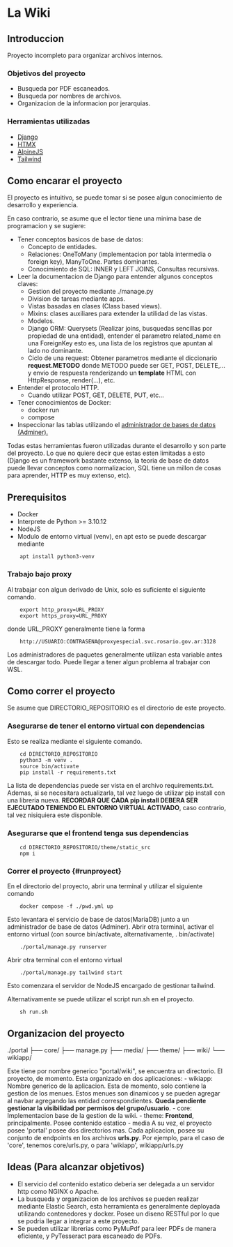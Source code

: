 # La Wiki

## Introduccion
Proyecto incompleto para organizar archivos internos.

### Objetivos del proyecto
- Busqueda por PDF escaneados.
- Busqueda por nombres de archivos.
- Organizacion de la informacion por jerarquias.

### Herramientas utilizadas
- [Django](https://docs.djangoproject.com/en/dev/)
- [HTMX](https://htmx.org/docs/)
- [AlpineJS](https://alpinejs.dev/start-here/)
- [Tailwind](https://tailwindcss.com/docs/)

## Como encarar el proyecto
El proyecto es intuitivo, se puede tomar si se posee algun conocimiento de desarrollo y experiencia.

En caso contrario, se asume que el lector tiene una minima base de programacion y se sugiere:
- Tener conceptos basicos de base de datos: 
    - Concepto de entidades.
    - Relaciones: OneToMany (implementacion por tabla intermedia o foreign key), ManyToOne. Partes dominantes.
    - Conocimiento de SQL: INNER y LEFT JOINS, Consultas recursivas.
- Leer la documentacion de Django para entender algunos conceptos claves:
    - Gestion del proyecto mediante ./manage.py
    - Division de tareas mediante apps.
    - Vistas basadas en clases (Class based views). 
    - Mixins: clases auxiliares para extender la utilidad de las vistas.
    - Modelos.
    - Django ORM: Querysets (Realizar joins, busquedas sencillas por propiedad de una entidad), entender el parametro related\_name en una ForeignKey esto es, una lista de los registros que apuntan al lado no dominante.
    - Ciclo de una request: Obtener parametros mediante el diccionario **request.METODO** donde METODO puede ser GET, POST, DELETE,... y envio de respuesta renderizando un **template** HTML con HttpResponse, render(...), etc.
- Entender el protocolo HTTP.
    - Cuando utilizar POST, GET, DELETE, PUT, etc...
- Tener conocimientos de Docker:
    - docker run
    - compose
- Inspeccionar las tablas utilizando el [administrador de bases de datos (Adminer).](#runproyect)

Todas estas herramientas fueron utilizadas durante el desarrollo y son parte del proyecto.
Lo que no quiere decir que estas esten limitadas a esto (Django es un framework bastante extenso, la teoria de base de datos puede llevar conceptos como normalizacion, SQL tiene un millon de cosas para aprender, HTTP es muy extenso, etc).

## Prerequisitos
- Docker
- Interprete de Python >= 3.10.12
- NodeJS
- Modulo de entorno virtual (venv), en apt esto se puede descargar mediante
```
    apt install python3-venv
```
### Trabajo bajo proxy
Al trabajar con algun derivado de Unix, solo es suficiente el siguiente comando.
```
    export http_proxy=URL_PROXY
    export https_proxy=URL_PROXY
```
donde URL\_PROXY generalmente tiene la forma
```
    http://USUARIO:CONTRASENA@proxyespecial.svc.rosario.gov.ar:3128

```
Los administradores de paquetes generalmente utilizan esta variable antes de descargar todo.
Puede llegar a tener algun problema al trabajar con WSL.


## Como correr el proyecto
Se asume que DIRECTORIO\_REPOSITORIO es el directorio de este proyecto.
### Asegurarse de tener el entorno virtual con dependencias
Esto se realiza mediante el siguiente comando.
```
    cd DIRECTORIO_REPOSITORIO
    python3 -m venv .
    source bin/activate
    pip install -r requirements.txt
```
La lista de dependencias puede ser vista en el archivo requirements.txt.
Ademas, si se necesitara actualizarla, tal vez luego de utilizar pip install con una libreria nueva.
**RECORDAR QUE CADA pip install DEBERA SER EJECUTADO TENIENDO EL ENTORNO VIRTUAL ACTIVADO**, caso contrario, tal vez nisiquiera este disponible.

### Asegurarse que el frontend tenga sus dependencias
```
    cd DIRECTORIO_REPOSITORIO/theme/static_src
    npm i
```

### Correr el proyecto {#runproyect}
En el directorio del proyecto, abrir una terminal y utilizar el siguiente comando
```
    docker compose -f ./pwd.yml up
```
Esto levantara el servicio de base de datos(MariaDB) junto a un administrador de base de datos (Adminer).
Abrir otra terminal, activar el entorno virtual (con source bin/activate, alternativamente, . bin/activate)
```
    ./portal/manage.py runserver
```
Abrir otra terminal con el entorno virtual
```
    ./portal/manage.py tailwind start
```
Esto comenzara el servidor de NodeJS encargado de gestionar tailwind.

Alternativamente se puede utilizar el script run.sh en el proyecto.
```
    sh run.sh
```

## Organizacion del proyecto
./portal
├── core/
├── manage.py
├── media/
├── theme/
├── wiki/
└── wikiapp/

Este tiene por nombre generico "portal/wiki", se encuentra un directorio.
El proyecto, de momento. Esta organizado en dos aplicaciones:
    - wikiapp: Nombre generico de la aplicacion. Esta de momento, solo contiene la gestion de los menues. Estos menues son dinamicos y se pueden agregar al navbar agregando las entidad correspondientes. **Queda pendiente gestionar la visibilidad por permisos del grupo/usuario**.
    - core: Implementacion base de la gestion de la wiki.
    - theme: **Frontend**, principalmente. Posee contenido estatico
    - media
A su vez, el proyecto posee 'portal' posee dos directorios mas. 
Cada aplicacion, posee su conjunto de endpoints en los archivos **urls.py**. Por ejemplo, para el caso de 'core', tenemos core/urls.py, o para 'wikiapp', wikiapp/urls.py

## Ideas (Para alcanzar objetivos)
- El servicio del contenido estatico deberia ser delegada a un servidor http como NGINX o Apache.
- La busqueda y organizacion de los archivos se pueden realizar mediante Elastic Search, esta herramienta es generalmente deployada utilizando contenedores y docker. Posee un diseno RESTful por lo que se podria llegar a integrar a este proyecto.
- Se pueden utilizar librerias como PyMuPdf para leer PDFs de manera eficiente, y PyTesseract para escaneado de PDFs.

